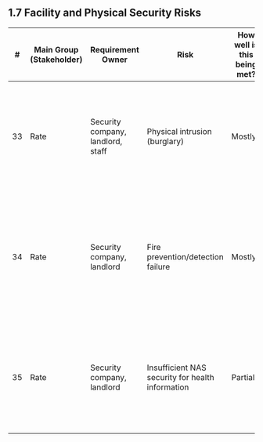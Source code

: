 ## 1.7 Facility and Physical Security Risks

| #  | Main Group (Stakeholder) | Requirement Owner | Risk | How well is this being met? | Effect (consequence if not met) | Impact (Value of effect) | Likelihood | Treatment Option | Mitigation Actions (Taken measures) | Annex A Reference (2022) | Control | Controlled? | Implemented? | Impact (residual) | Likelihood (residual) | Risk Acceptance Criteria |
|----|--------------------------|-------------------|----------------------------------------------------------|----------------|---------------------------------------------------------------|------------------------|------------|------------------|----------------------------------------------------------------------------------------------------------------------------------------------------------------------------------------------------------|-------------------------|---------------------|-------------------------------------------------------------------------------------------------------------------------------------|--------------|-------------------|-----------------------|------------------------|
| 33 | Rate                     | Security company, landlord, staff | Physical intrusion (burglary) | Mostly | Unauthorized access to premises, theft or destruction of assets/information | High 🔴 | Medium 🟡 | Transfer | Lease/building contract requires landlord to maintain burglary prevention (locks, doors, alarm); office access policy enforced | A.7.1, A.7.2, A.7.3, A.7.4 | Physical security contract, access policy | Contract in place, access policy enforced, alarm tested | Yes | Medium 🟡 | Low 🟢 | Acceptable if contract and access policy are enforced and alarm is tested. |
| 34 | Rate                     | Security company, landlord | Fire prevention/detection failure | Mostly | Fire or smoke causes service interruption, loss of information/assets | High 🔴 | Medium 🟡 | Transfer | Lease/building contract requires landlord to maintain fire detection and prevention (smoke detectors, extinguishers); BCDR plan includes fire scenario | A.7.5, A.7.8, A.7.11 | Fire safety contract, BCDR plan | Contract in place, fire safety equipment maintained, BCDR plan tested | Yes | Medium 🟡 | Low 🟢 | Acceptable if contract and BCDR plan are in force and tested. |
| 35 | Rate                     | Security company, landlord | Insufficient NAS security for health information | Partially | Unauthorized access to personal health data on NAS | High 🔴 | Medium 🟡 | Mitigate | NAS is physically secured in locked room, access restricted, strong authentication enforced, regular access reviews | A.8.10, A.8.12, A.8.3 | Physical security, access control | NAS access logs reviewed, physical access restricted, authentication policy enforced | Yes | Low 🟢 | Low 🟢 | Acceptable if physical and logical access controls are enforced and reviewed. |
